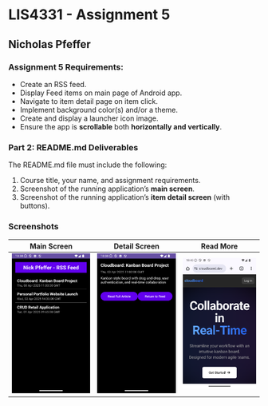 # LIS4331 - Assignment 5

## Nicholas Pfeffer

### Assignment 5 Requirements:

- Create an RSS feed.
- Display Feed items on main page of Android app.
- Navigate to item detail page on item click.
- Implement background color(s) and/or a theme.
- Create and display a launcher icon image.
- Ensure the app is **scrollable** both **horizontally and vertically**.

### Part 2: README.md Deliverables

The README.md file must include the following:

1. Course title, your name, and assignment requirements.
2. Screenshot of the running application’s **main screen**.
3. Screenshot of the running application’s **item detail screen** (with buttons).

### **Screenshots**

| Main Screen | Detail Screen | Read More |
|-------------|---------------|------------------|
| ![Main Screen](img/list_items.png) | ![Detail Screen](img/list_item.png) | ![Read More Result](img/read_more.png) |


<!-- ### **Skillsets**

#### **Skillset 10**
![SS7](img/lis4331_ss10.png)

#### **Skillset 11**
![SS8](img/lis4331_ss11.png)

#### **Skillset 12**
![SS9](img/lis4331_ss12.png) -->